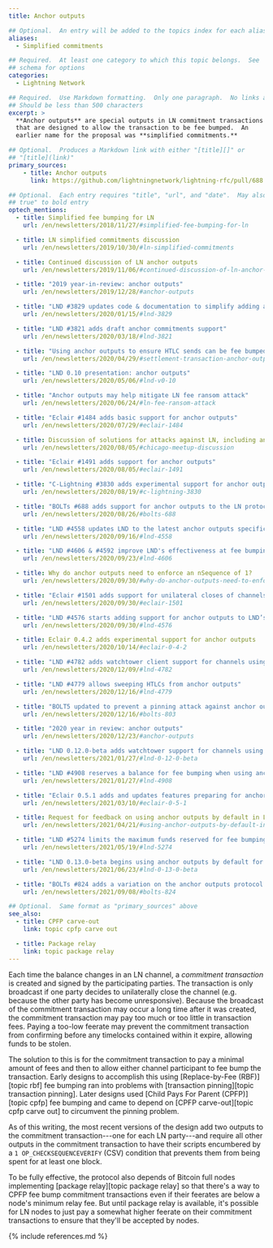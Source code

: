```yaml
---
title: Anchor outputs

## Optional.  An entry will be added to the topics index for each alias
aliases:
  - Simplified commitments

## Required.  At least one category to which this topic belongs.  See
## schema for options
categories:
  - Lightning Network

## Required.  Use Markdown formatting.  Only one paragraph.  No links allowed.
## Should be less than 500 characters
excerpt: >
  **Anchor outputs** are special outputs in LN commitment transactions
  that are designed to allow the transaction to be fee bumped.  An
  earlier name for the proposal was **simplified commitments.**

## Optional.  Produces a Markdown link with either "[title][]" or
## "[title](link)"
primary_sources:
    - title: Anchor outputs
      link: https://github.com/lightningnetwork/lightning-rfc/pull/688

## Optional.  Each entry requires "title", "url", and "date".  May also use "feature:
## true" to bold entry
optech_mentions:
  - title: Simplified fee bumping for LN
    url: /en/newsletters/2018/11/27/#simplified-fee-bumping-for-ln

  - title: LN simplified commitments discussion
    url: /en/newsletters/2019/10/30/#ln-simplified-commitments

  - title: Continued discussion of LN anchor outputs
    url: /en/newsletters/2019/11/06/#continued-discussion-of-ln-anchor-outputs

  - title: "2019 year-in-review: anchor outputs"
    url: /en/newsletters/2019/12/28/#anchor-outputs

  - title: "LND #3829 updates code & documentation to simplify adding anchor outputs"
    url: /en/newsletters/2020/01/15/#lnd-3829

  - title: "LND #3821 adds draft anchor commitments support"
    url: /en/newsletters/2020/03/18/#lnd-3821

  - title: "Using anchor outputs to ensure HTLC sends can be fee bumped"
    url: /en/newsletters/2020/04/29/#settlement-transaction-anchor-outputs

  - title: "LND 0.10 presentation: anchor outputs"
    url: /en/newsletters/2020/05/06/#lnd-v0-10

  - title: "Anchor outputs may help mitigate LN fee ransom attack"
    url: /en/newsletters/2020/06/24/#ln-fee-ransom-attack

  - title: "Eclair #1484 adds basic support for anchor outputs"
    url: /en/newsletters/2020/07/29/#eclair-1484

  - title: Discussion of solutions for attacks against LN, including anchor outputs
    url: /en/newsletters/2020/08/05/#chicago-meetup-discussion

  - title: "Eclair #1491 adds support for anchor outputs"
    url: /en/newsletters/2020/08/05/#eclair-1491

  - title: "C-Lightning #3830 adds experimental support for anchor outputs"
    url: /en/newsletters/2020/08/19/#c-lightning-3830

  - title: "BOLTs #688 adds support for anchor outputs to the LN protocol"
    url: /en/newsletters/2020/08/26/#bolts-688

  - title: "LND #4558 updates LND to the latest anchor outputs specification"
    url: /en/newsletters/2020/09/16/#lnd-4558

  - title: "LND #4606 & #4592 improve LND's effectiveness at fee bumping anchor outputs"
    url: /en/newsletters/2020/09/23/#lnd-4606

  - title: Why do anchor outputs need to enforce an nSequence of 1?
    url: /en/newsletters/2020/09/30/#why-do-anchor-outputs-need-to-enforce-an-nsequence-of-1

  - title: "Eclair #1501 adds support for unilateral closes of channels using anchors"
    url: /en/newsletters/2020/09/30/#eclair-1501

  - title: "LND #4576 starts adding support for anchor outputs to LND’s watchtower"
    url: /en/newsletters/2020/09/30/#lnd-4576

  - title: Eclair 0.4.2 adds experimental support for anchor outputs
    url: /en/newsletters/2020/10/14/#eclair-0-4-2

  - title: "LND #4782 adds watchtower client support for channels using anchor outputs"
    url: /en/newsletters/2020/12/09/#lnd-4782

  - title: "LND #4779 allows sweeping HTLCs from anchor outputs"
    url: /en/newsletters/2020/12/16/#lnd-4779

  - title: "BOLT5 updated to prevent a pinning attack against anchor outputs"
    url: /en/newsletters/2020/12/16/#bolts-803

  - title: "2020 year in review: anchor outputs"
    url: /en/newsletters/2020/12/23/#anchor-outputs

  - title: "LND 0.12.0-beta adds watchtower support for channels using anchor outputs"
    url: /en/newsletters/2021/01/27/#lnd-0-12-0-beta

  - title: "LND #4908 reserves a balance for fee bumping when using anchor outputs"
    url: /en/newsletters/2021/01/27/#lnd-4908

  - title: "Eclair 0.5.1 adds and updates features preparing for anchor outputs"
    url: /en/newsletters/2021/03/10/#eclair-0-5-1

  - title: Request for feedback on using anchor outputs by default in LND
    url: /en/newsletters/2021/04/21/#using-anchor-outputs-by-default-in-lnd

  - title: "LND #5274 limits the maximum funds reserved for fee bumping anchor outputs"
    url: /en/newsletters/2021/05/19/#lnd-5274

  - title: "LND 0.13.0-beta begins using anchor outputs by default for all new channels"
    url: /en/newsletters/2021/06/23/#lnd-0-13-0-beta

  - title: "BOLTs #824 adds a variation on the anchor outputs protocol that prevents a fee-stealing attack"
    url: /en/newsletters/2021/09/08/#bolts-824

## Optional.  Same format as "primary_sources" above
see_also:
  - title: CPFP carve-out
    link: topic cpfp carve out

  - title: Package relay
    link: topic package relay
---
```

Each time the balance changes in an LN channel, a *commitment
transaction* is created and signed by the participating parties.  The
transaction is only broadcast if one party decides to
unilaterally close the channel (e.g. because the other party has
become unresponsive).  Because the broadcast of the commitment
transaction may occur a long time after it was created, the commitment
transaction may pay too much or too little in transaction fees.
Paying a too-low feerate may prevent the commitment transaction from
confirming before any timelocks contained within it expire, allowing
funds to be stolen.

The solution to this is for the commitment transaction to pay a
minimal amount of fees and then to allow either channel participant to fee
bump the transaction.  Early designs to accomplish this using [Replace-by-Fee
(RBF)][topic rbf] fee bumping ran into problems with [transaction
pinning][topic transaction pinning].  Later designs used
[Child Pays For Parent (CPFP)][topic cpfp] fee bumping and came to
depend on [CPFP carve-out][topic cpfp carve out] to circumvent the
pinning problem.

As of this writing, the most recent versions of the design add two
outputs to the commitment transaction---one for each LN party---and
require all other outputs in the commitment transaction to have their
scripts encumbered by a `1 OP_CHECKSEQUENCEVERIFY` (CSV) condition
that prevents them from being spent for at least one block.

To be fully effective, the protocol also depends of Bitcoin full nodes
implementing [package relay][topic package relay] so that there's a
way to CPFP fee bump commitment transactions even if their feerates
are below a node's minimum relay fee.  But until package relay is
available, it's possible for LN nodes to just pay a somewhat higher
feerate on their commitment transactions to ensure that they'll be
accepted by nodes.

{% include references.md %}
